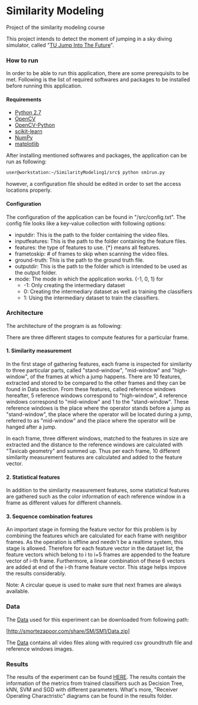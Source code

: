 # Similarity Modeling
Project of the similarity modeling course

This project intends to detect the moment of jumping in a sky diving simulator, called "[TU Jump Into The Future]". 

### How to run

In order to be able to run this application, there are some prerequisits to be met. Following is the list of required softwares and packages to be installed before running this application.

#### Requirements

* [Python 2.7]
* [OpenCV]
* [OpenCV-Python]
* [scikit-learn]
* [NumPy]
* [matplotlib]

After installing mentioned softwares and packages, the application can be run as following:
 

```sh
user@workstation:~/SimilarityModeling1/src$ python sm1run.py
```

however, a configuration file should be edited in order to set the access locations properly.

#### Configuration

The configuration of the application can be found in "/src/config.txt". The config file looks like a key-value collection with following options:

* inputdir: This is the path to the folder containing the video files.
* inputfeatures: This is the path to the folder containing the feature files.
* features: the type of features to use. {*} means all features.
* frametoskip: # of frames to skip when scanning the video files.
* ground-truth: This is the path to the ground truth file.
* outputdir: This is the path to the folder which is intended to be used as the output folder.
* mode: The mode in which the application works. {-1, 0, 1} for 
   * -1: Only creating the intermediary dataset
   * 0: Creating the intermediary dataset as well as training the classifiers
   * 1: Using the intermediary dataset to train the classifiers.


### Architecture 

The architecture of the program is as following:

There are three different stages to compute features for a particular frame.

#### 1. Similarity measurement

In the first stage of gathering features, each frame is inspected for similarity to three particular parts, called "stand-window", "mid-window" and "high-window", of the frames at which a jump happens. There are 10 features, extracted and stored to be compared to the other frames and they can be found in Data section. From these features, called reference windows hereafter, 5 reference windows correspond to "high-window", 4 reference windows correspond to "mid-window" and 1 to the "stand-window". These reference windows is the place where the operator stands before a jump as "stand-window", the place where the operator will be located during a jump, referred to as "mid-window" and the place where the operator will be hanged after a jump.

In each frame, three different windows, matched to the features in size are extracted and the distance to the reference windows are calculated with "Taxicab geometry" and summed up. Thus per each frame, 10 different similarity measurement features are calculated and added to the feature vector.

#### 2. Statistical features

In addition to the similarity measurement features, some statistical features are gathered such as the color information of each reference window in a frame as different values for different channels.

#### 3. Sequence combination features

An important stage in forming the feature vector for this problem is by combining the features which are calculated for each frame with neighbor frames. As the operation is offline and needn't be a realtime system, this stage is allowed. Therefore for each feature vector in the dataset list, the feature vectors which belong to i to i+5 frames are appended to the feature vector of i-th frame. Furthermore, a linear combination of these 6 vectors are added at end of the i-th frame feature vector. This stage helps impove the results considerably.

Note: A circular queue is used to make sure that next frames are always available. 

### Data

The [Data] used for this experiment can be downloaded from following path:

[http://smortezapoor.com/share/SM/SM1/Data.zip]

The [Data] contains all video files along with required csv groundtruth file and reference windows images.



### Results

The results of the experiment can be found [HERE]. The results contain the information of the metrics from trained classifiers such as Decision Tree, kNN, SVM and SGD with different parameters. What's more, "Receiver Operating Charactristic" diagrams can be found in the results folder.


[//]: # (These are reference links used in the body of this note and get stripped out when the markdown processor does its job. There is no need to format nicely because it shouldn't be seen. Thanks SO - http://stackoverflow.com/questions/4823468/store-comments-in-markdown-syntax)


   [Data]: <http://smortezapoor.com/share/SM/SM1/Data.zip>
   [HERE]: <http://smortezapoor.com/share/SM/SM1/Final%20Results%20(offline)/>
   [http://smortezapoor.com/share/SM/SM1/Data.zip]: <http://smortezapoor.com/share/SM/SM1/Data.zip>
   [TU Jump Into The Future]: <https://www.ims.tuwien.ac.at/projects/virtualjumpsimulator>
   [Python 2.7]: <https://www.python.org/download/releases/2.7/>
   [scikit-learn]: <http://scikit-learn.org/stable/>
   [OpenCV]: <http://opencv.org/>
   [NumPy]: <http://www.numpy.org/>
   [matplotlib]: <http://matplotlib.org/>
   [OpenCV-Python]: <http://docs.opencv.org/master/d5/de5/tutorial_py_setup_in_windows.html#gsc.tab=0>
   
   
  
